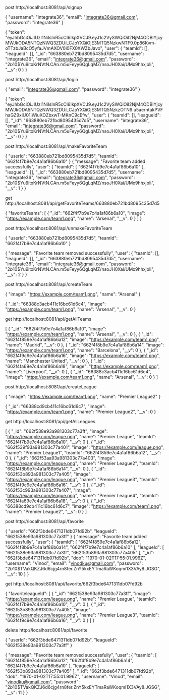 post http://localhost:8081/api/signup

{
"username": "integrate36",
"email": "integrate36@gmail.com",
"password": "integrate36"
}

{
"token": "eyJhbGciOiJIUzI1NiIsInR5cCI6IkpXVCJ9.eyJ1c2VySWQiOiI2NjM4ODBlYjcyMWJkODA5NTQzNWQ3ZDUiLCJpYXQiOjE3MTQ5NzkwNTF9.0p86Kvm-oTTzbJaBcO5yfaJVmAXOV0i0FX0XWZbJavo",
"user": {
"teamId": [],
"leagueId": [],
"\_id": "663880eb721bd8095435d7d5",
"username": "integrate36",
"email": "integrate36@gmail.com",
"password": "$2b$10$Yu9itxKrNVtN.CAn.m5uFeyy6QgLqMZ/nsoJH0Xai/UMx9hhxjoli",
"\_\_v": 0
}
}



post http://localhost:8081/api/login

{
    "email": "integrate36@gmail.com",
    "password": "integrate36"
}


{
    "token": "eyJhbGciOiJIUzI1NiIsInR5cCI6IkpXVCJ9.eyJ1c2VySWQiOiI2NjM4ODBlYjcyMWJkODA5NTQzNWQ3ZDUiLCJpYXQiOjE3MTQ5NzkzOTN9.u5aerntakPVFhaGZ9xlU01iWiuXOZbxwT-MKnC9cEfw",
    "user": {
        "teamId": [],
        "leagueId": [],
        "_id": "663880eb721bd8095435d7d5",
        "username": "integrate36",
        "email": "integrate36@gmail.com",
        "password": "$2b$10$Yu9itxKrNVtN.CAn.m5uFeyy6QgLqMZ/nsoJH0Xai/UMx9hhxjoli",
        "__v": 0
    }
}



post http://localhost:8081/api/makeFavoriteTeam

{
    "userId": "663880eb721bd8095435d7d5",
    "teamId": "662f4f7b9e7c4a1af86b6a10"
}
{
    "message": "Favorite team added successfully",
    "user": {
        "teamId": [
            "662f4f7b9e7c4a1af86b6a10"
        ],
        "leagueId": [],
        "_id": "663880eb721bd8095435d7d5",
        "username": "integrate36",
        "email": "integrate36@gmail.com",
        "password": "$2b$10$Yu9itxKrNVtN.CAn.m5uFeyy6QgLqMZ/nsoJH0Xai/UMx9hhxjoli",
        "__v": 1
    }
}


get http://localhost:8081/api/getFavoriteTeams/663880eb721bd8095435d7d5

{
    "favoriteTeams": [
        {
            "_id": "662f4f7b9e7c4a1af86b6a10",
            "image": "https://example.com/team1.png",
            "name": "Arsenal",
            "__v": 0
        }
    ]
}


post http://localhost:8081/api/unmakeFavoriteTeam

{
    "userId": "663880eb721bd8095435d7d5",
    "teamId": "662f4f7b9e7c4a1af86b6a10"
}

{
    "message": "Favorite team removed successfully",
    "user": {
        "teamId": [],
        "leagueId": [],
        "_id": "663880eb721bd8095435d7d5",
        "username": "integrate36",
        "email": "integrate36@gmail.com",
        "password": "$2b$10$Yu9itxKrNVtN.CAn.m5uFeyy6QgLqMZ/nsoJH0Xai/UMx9hhxjoli",
        "__v": 2
    }
}


post http://localhost:8081/api/createTeam

{
    "image": "https://example.com/team1.png",
    "name": "Arsenal"
}

{
    "_id": "66388c3acb411c16bc61d6c4",
    "image": "https://example.com/team1.png",
    "name": "Arsenal",
    "__v": 0
}



get http://localhost:8081/api/getAllTeams

[
    {
        "_id": "662f4f7b9e7c4a1af86b6a10",
        "image": "https://example.com/team1.png",
        "name": "Arsenal",
        "__v": 0
    },
    {
        "_id": "662f4f859e7c4a1af86b6a12",
        "image": "https://example.com/team1.png",
        "name": "Madrid",
        "__v": 0
    },
    {
        "_id": "662f4f8b9e7c4a1af86b6a14",
        "image": "https://example.com/team1.png",
        "name": "Barcelona",
        "__v": 0
    },
    {
        "_id": "662f4f9c9e7c4a1af86b6a16",
        "image": "https://example.com/team1.png",
        "name": "Manchester United",
        "__v": 0
    },
    {
        "_id": "662f4fa69e7c4a1af86b6a18",
        "image": "https://example.com/team1.png",
        "name": "Liverpool",
        "__v": 0
    },
    {
        "_id": "66388c3acb411c16bc61d6c4",
        "image": "https://example.com/team1.png",
        "name": "Arsenal",
        "__v": 0
    }
]


post http://localhost:8081/api/createLeague


{
    "image": "https://example.com/team1.png",
    "name": "Premier League2"
}


{
    "_id": "66388cd9cb411c16bc61d6c7",
    "image": "https://example.com/team1.png",
    "name": "Premier League2",
    "__v": 0
}


get http://localhost:8081/api/getAllLeagues

[
    {
        "_id": "662f538e93a981303c77a3ff",
        "image": "https://example.com/league.png",
        "name": "Premier League",
        "teamId": "662f4f7b9e7c4a1af86b6a10",
        "__v": 0
    },
    {
        "_id": "662f539f93a981303c77a401",
        "image": "https://example.com/league.png",
        "name": "Premier League1",
        "teamId": "662f4f859e7c4a1af86b6a12",
        "__v": 0
    },
    {
        "_id": "662f53aa93a981303c77a403",
        "image": "https://example.com/league.png",
        "name": "Premier League2",
        "teamId": "662f4f8b9e7c4a1af86b6a14",
        "__v": 0
    },
    {
        "_id": "662f53b893a981303c77a405",
        "image": "https://example.com/league.png",
        "name": "Premier League3",
        "teamId": "662f4f9c9e7c4a1af86b6a16",
        "__v": 0
    },
    {
        "_id": "662f53c993a981303c77a407",
        "image": "https://example.com/league.png",
        "name": "Premier League4",
        "teamId": "662f4fa69e7c4a1af86b6a18",
        "__v": 0
    },
    {
        "_id": "66388cd9cb411c16bc61d6c7",
        "image": "https://example.com/team1.png",
        "name": "Premier League2",
        "__v": 0
    }
]


post http://localhost:8081/api/favorite

{
    "userId": "662f3bde6471311db07fd92b",
    "leagueId": "662f538e93a981303c77a3ff"
}
{
    "message": "Favorite team added successfully",
    "user": {
        "teamId": [
            "662f4f859e7c4a1af86b6a12",
            "662f4f8b9e7c4a1af86b6a14",
            "662f4f7b9e7c4a1af86b6a10"
        ],
        "leagueId": [
            "662f538e93a981303c77a3ff",
            "662f53b893a981303c77a405"
        ],
        "_id": "662f3bde6471311db07fd92b",
        "dob": "1970-01-02T17:55:01.996Z",
        "username": "Vinod",
        "email": "vinodku@gmail.com",
        "password": "$2b$10$TVakQKZJ6d6cjg4rn8fer.ZnY5kxEYTmaRaWKoqmi1X3VAy8.JGSG",
        "__v": 10
    }
}



get http://localhost:8081/api/favorite/662f3bde6471311db07fd92b

{
    "favoriteleagueId": [
        {
            "_id": "662f538e93a981303c77a3ff",
            "image": "https://example.com/league.png",
            "name": "Premier League",
            "teamId": "662f4f7b9e7c4a1af86b6a10",
            "__v": 0
        },
        {
            "_id": "662f53b893a981303c77a405",
            "image": "https://example.com/league.png",
            "name": "Premier League3",
            "teamId": "662f4f9c9e7c4a1af86b6a16",
            "__v": 0
        }
    ]
}


delete http://localhost:8081/api/favorite

{
    "userId": "662f3bde6471311db07fd92b",
    "leagueId": "662f538e93a981303c77a3ff"
}

{
    "message": "Favorite team removed successfully",
    "user": {
        "teamId": [
            "662f4f859e7c4a1af86b6a12",
            "662f4f8b9e7c4a1af86b6a14",
            "662f4f7b9e7c4a1af86b6a10"
        ],
        "leagueId": [
            "662f53b893a981303c77a405"
        ],
        "_id": "662f3bde6471311db07fd92b",
        "dob": "1970-01-02T17:55:01.996Z",
        "username": "Vinod",
        "email": "vinodku@gmail.com",
        "password": "$2b$10$TVakQKZJ6d6cjg4rn8fer.ZnY5kxEYTmaRaWKoqmi1X3VAy8.JGSG",
        "__v": 11
    }
}